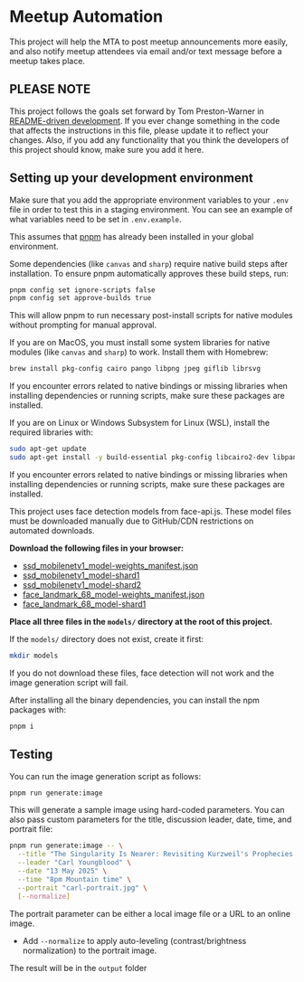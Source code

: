 # Meetup Automation

This project will help the MTA to post meetup announcements more easily, and
also notify meetup attendees via email and/or text message before a meetup takes
place.

## PLEASE NOTE

This project follows the goals set forward by Tom Preston-Warner in
[README-driven
development](https://tom.preston-werner.com/2010/08/23/readme-driven-development).
If you ever change something in the code that affects the instructions in this
file, please update it to reflect your changes. Also, if you add any
functionality that you think the developers of this project should know, make
sure you add it here.

## Setting up your development environment

Make sure that you add the appropriate environment variables to your `.env` file
in order to test this in a staging environment. You can see an example of what
variables need to be set in `.env.example`.

This assumes that [pnpm](https://pnpm.io/) has already been installed in your
global environment.

Some dependencies (like `canvas` and `sharp`) require native build steps after installation. To ensure pnpm automatically approves these build steps, run:

```bash
pnpm config set ignore-scripts false
pnpm config set approve-builds true
```

This will allow pnpm to run necessary post-install scripts for native modules without prompting for manual approval.

If you are on MacOS, you must install some system libraries for native modules (like `canvas` and `sharp`) to work. Install them with Homebrew:

```bash
brew install pkg-config cairo pango libpng jpeg giflib librsvg
```

If you encounter errors related to native bindings or missing libraries when installing dependencies or running scripts, make sure these packages are installed.

If you are on Linux or Windows Subsystem for Linux (WSL), install the required libraries with:

```bash
sudo apt-get update
sudo apt-get install -y build-essential pkg-config libcairo2-dev libpango1.0-dev libjpeg-dev libgif-dev librsvg2-dev libpng-dev
```

If you encounter errors related to native bindings or missing libraries when
installing dependencies or running scripts, make sure these packages are
installed.

This project uses face detection models from face-api.js. These model files must be downloaded manually due to GitHub/CDN restrictions on automated downloads.

**Download the following files in your browser:**
- [ssd_mobilenetv1_model-weights_manifest.json](https://justadudewhohacks.github.io/face-api.js/models/ssd_mobilenetv1_model-weights_manifest.json)
- [ssd_mobilenetv1_model-shard1](https://justadudewhohacks.github.io/face-api.js/models/ssd_mobilenetv1_model-shard1)
- [ssd_mobilenetv1_model-shard2](https://justadudewhohacks.github.io/face-api.js/models/ssd_mobilenetv1_model-shard2)
- [face_landmark_68_model-weights_manifest.json](https://justadudewhohacks.github.io/face-api.js/models/face_landmark_68_model-weights_manifest.json)
- [face_landmark_68_model-shard1](https://justadudewhohacks.github.io/face-api.js/models/face_landmark_68_model-shard1)

**Place all three files in the `models/` directory at the root of this project.**

If the `models/` directory does not exist, create it first:
```bash
mkdir models
```

If you do not download these files, face detection will not work and the image
generation script will fail.

After installing all the binary dependencies, you can install the npm packages with:

```bash
pnpm i
```

## Testing

You can run the image generation script as follows:

```bash
pnpm run generate:image
```

This will generate a sample image using hard-coded parameters. You can also pass
custom parameters for the title, discussion leader, date, time, and portrait file:

```bash
pnpm run generate:image -- \
  --title "The Singularity Is Nearer: Revisiting Kurzweil's Prophecies in 2025" \
  --leader "Carl Youngblood" \
  --date "13 May 2025" \
  --time "8pm Mountain time" \
  --portrait "carl-portrait.jpg" \
  [--normalize]
```

The portrait parameter can be either a local image file or a URL to an online image.

- Add `--normalize` to apply auto-leveling (contrast/brightness normalization) to the portrait image.

The result will be in the `output` folder